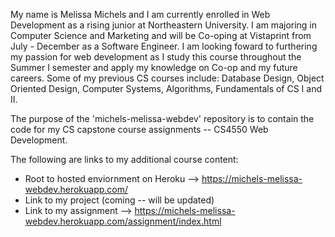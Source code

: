 My name is Melissa Michels and I am currently enrolled in Web Development as a 
rising junior at Northeastern University. I am majoring in Computer Science 
and Marketing and will be Co-oping at Vistaprint from July - December as 
a Software Engineer. I am looking foward to furthering my passion for
web development as I study this course throughout the Summer I semester
and apply my knowledge on Co-op and my future careers. Some of my previous 
CS courses include: Database Design, Object Oriented Design, Computer Systems, 
Algorithms, Fundamentals of CS I and II.

The purpose of the 'michels-melissa-webdev' repository is to contain the code
for my CS capstone course assignments -- CS4550 Web Development.

The following are links to my additional course content:
  - Root to hosted enviornment on Heroku
    --> https://michels-melissa-webdev.herokuapp.com/
  - Link to my project (coming -- will be updated)
  - Link to my assignment
    --> https://michels-melissa-webdev.herokuapp.com/assignment/index.html
